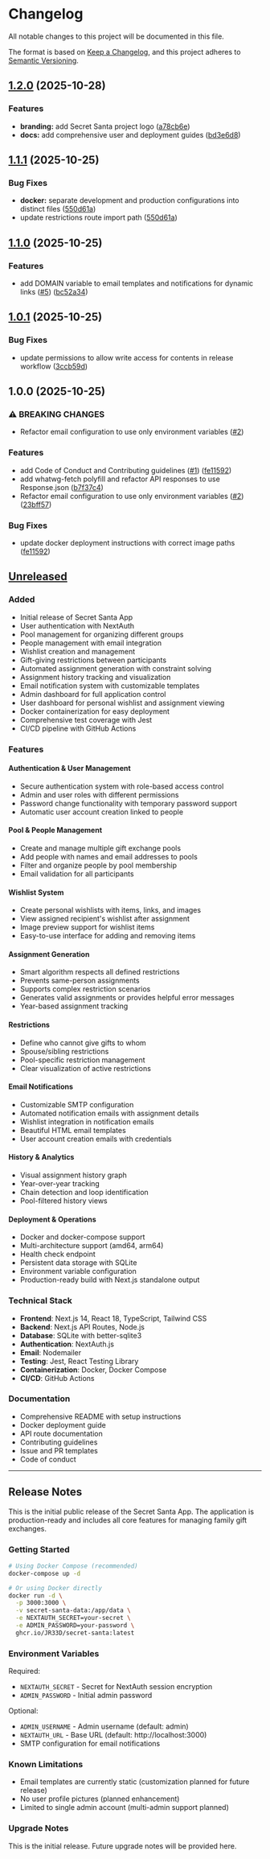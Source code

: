 # Changelog

All notable changes to this project will be documented in this file.

The format is based on [Keep a Changelog](https://keepachangelog.com/en/1.0.0/),
and this project adheres to [Semantic Versioning](https://semver.org/spec/v2.0.0.html).

## [1.2.0](https://github.com/JR33D/secret-santa/compare/v1.1.1...v1.2.0) (2025-10-28)


### Features

* **branding:** add Secret Santa project logo ([a78cb6e](https://github.com/JR33D/secret-santa/commit/a78cb6e57049b0e5a98e46cfdc8f5ab3ca67c5be))
* **docs:** add comprehensive user and deployment guides ([bd3e6d8](https://github.com/JR33D/secret-santa/commit/bd3e6d86d9af8a1dfe5c91bc340e9cc8d5f7c1d1))

## [1.1.1](https://github.com/JR33D/secret-santa/compare/v1.1.0...v1.1.1) (2025-10-25)


### Bug Fixes

* **docker:** separate development and production configurations into distinct files ([550d61a](https://github.com/JR33D/secret-santa/commit/550d61ade35ee0fb022426966edbe99532903eb2))
* update restrictions route import path ([550d61a](https://github.com/JR33D/secret-santa/commit/550d61ade35ee0fb022426966edbe99532903eb2))

## [1.1.0](https://github.com/JR33D/secret-santa/compare/v1.0.1...v1.1.0) (2025-10-25)


### Features

* add DOMAIN variable to email templates and notifications for dynamic links ([#5](https://github.com/JR33D/secret-santa/issues/5)) ([bc52a34](https://github.com/JR33D/secret-santa/commit/bc52a34c8d40287ce0c577dd8b61c55906003e32))

## [1.0.1](https://github.com/JR33D/secret-santa/compare/v1.0.0...v1.0.1) (2025-10-25)

### Bug Fixes

- update permissions to allow write access for contents in release workflow ([3ccb59d](https://github.com/JR33D/secret-santa/commit/3ccb59db0f38211aee13397228163bc243c6a871))

## 1.0.0 (2025-10-25)

### ⚠ BREAKING CHANGES

- Refactor email configuration to use only environment variables ([#2](https://github.com/JR33D/secret-santa/issues/2))

### Features

- add Code of Conduct and Contributing guidelines ([#1](https://github.com/JR33D/secret-santa/issues/1)) ([fe11592](https://github.com/JR33D/secret-santa/commit/fe11592fc47a0af47c90002d4f41f6442f6d827f))
- add whatwg-fetch polyfill and refactor API responses to use Response.json ([b7f37c4](https://github.com/JR33D/secret-santa/commit/b7f37c400909a223564b26dbc8059a9ca37d064b))
- Refactor email configuration to use only environment variables ([#2](https://github.com/JR33D/secret-santa/issues/2)) ([23bff57](https://github.com/JR33D/secret-santa/commit/23bff577c8ea34bcec17f020ff0d5d5154e80608))

### Bug Fixes

- update docker deployment instructions with correct image paths ([fe11592](https://github.com/JR33D/secret-santa/commit/fe11592fc47a0af47c90002d4f41f6442f6d827f))

## [Unreleased]

### Added

- Initial release of Secret Santa App
- User authentication with NextAuth
- Pool management for organizing different groups
- People management with email integration
- Wishlist creation and management
- Gift-giving restrictions between participants
- Automated assignment generation with constraint solving
- Assignment history tracking and visualization
- Email notification system with customizable templates
- Admin dashboard for full application control
- User dashboard for personal wishlist and assignment viewing
- Docker containerization for easy deployment
- Comprehensive test coverage with Jest
- CI/CD pipeline with GitHub Actions

### Features

#### Authentication & User Management

- Secure authentication system with role-based access control
- Admin and user roles with different permissions
- Password change functionality with temporary password support
- Automatic user account creation linked to people

#### Pool & People Management

- Create and manage multiple gift exchange pools
- Add people with names and email addresses to pools
- Filter and organize people by pool membership
- Email validation for all participants

#### Wishlist System

- Create personal wishlists with items, links, and images
- View assigned recipient's wishlist after assignment
- Image preview support for wishlist items
- Easy-to-use interface for adding and removing items

#### Assignment Generation

- Smart algorithm respects all defined restrictions
- Prevents same-person assignments
- Supports complex restriction scenarios
- Generates valid assignments or provides helpful error messages
- Year-based assignment tracking

#### Restrictions

- Define who cannot give gifts to whom
- Spouse/sibling restrictions
- Pool-specific restriction management
- Clear visualization of active restrictions

#### Email Notifications

- Customizable SMTP configuration
- Automated notification emails with assignment details
- Wishlist integration in notification emails
- Beautiful HTML email templates
- User account creation emails with credentials

#### History & Analytics

- Visual assignment history graph
- Year-over-year tracking
- Chain detection and loop identification
- Pool-filtered history views

#### Deployment & Operations

- Docker and docker-compose support
- Multi-architecture support (amd64, arm64)
- Health check endpoint
- Persistent data storage with SQLite
- Environment variable configuration
- Production-ready build with Next.js standalone output

### Technical Stack

- **Frontend**: Next.js 14, React 18, TypeScript, Tailwind CSS
- **Backend**: Next.js API Routes, Node.js
- **Database**: SQLite with better-sqlite3
- **Authentication**: NextAuth.js
- **Email**: Nodemailer
- **Testing**: Jest, React Testing Library
- **Containerization**: Docker, Docker Compose
- **CI/CD**: GitHub Actions

### Documentation

- Comprehensive README with setup instructions
- Docker deployment guide
- API route documentation
- Contributing guidelines
- Issue and PR templates
- Code of conduct

---

## Release Notes

This is the initial public release of the Secret Santa App. The application is production-ready and includes all core features for managing family gift exchanges.

### Getting Started

```bash
# Using Docker Compose (recommended)
docker-compose up -d

# Or using Docker directly
docker run -d \
  -p 3000:3000 \
  -v secret-santa-data:/app/data \
  -e NEXTAUTH_SECRET=your-secret \
  -e ADMIN_PASSWORD=your-password \
  ghcr.io/JR33D/secret-santa:latest
```

### Environment Variables

Required:

- `NEXTAUTH_SECRET` - Secret for NextAuth session encryption
- `ADMIN_PASSWORD` - Initial admin password

Optional:

- `ADMIN_USERNAME` - Admin username (default: admin)
- `NEXTAUTH_URL` - Base URL (default: http://localhost:3000)
- SMTP configuration for email notifications

### Known Limitations

- Email templates are currently static (customization planned for future release)
- No user profile pictures (planned enhancement)
- Limited to single admin account (multi-admin support planned)

### Upgrade Notes

This is the initial release. Future upgrade notes will be provided here.

[unreleased]: https://github.com/JR33D/secret-santa/compare/v1.0.0...HEAD
